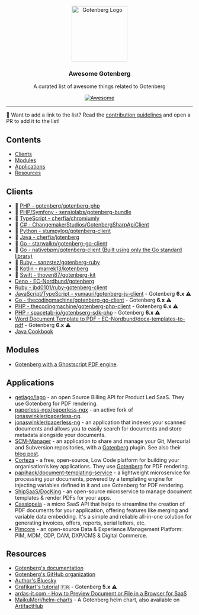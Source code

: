 <p align="center">
    <img src="https://user-images.githubusercontent.com/8983173/130364124-cb43809b-d7d5-4e19-a6c6-39547f016281.png" alt="Gotenberg Logo" width="150" height="150" />
<h3 align="center">Awesome Gotenberg</h3>
<p align="center">A curated list of awesome things related to Gotenberg</p>
<p align="center">
    <a href="https://github.com/sindresorhus/awesome">
        <img alt="Awesome" src="https://cdn.rawgit.com/sindresorhus/awesome/d7305f38d29fed78fa85652e3a63e154dd8e8829/media/badge.svg">
    </a>
</p>

---

👋 Want to add a link to the list? Read the [contribution guidelines](CONTRIBUTING.md) and open a PR to add it to the list!

## Contents

* [Clients](#clients)
* [Modules](#modules)
* [Applications](#applications)
* [Resources](#resources)

## Clients

* 🚀 [PHP - gotenberg/gotenberg-php](https://github.com/gotenberg/gotenberg-php)
* 🚀 [PHP/Symfony - sensiolabs/gotenberg-bundle](https://github.com/sensiolabs/GotenbergBundle)
* 🚀 [TypeScript - cherfia/chromiumly](https://github.com/cherfia/chromiumly)
* 🚀 [C# - ChangemakerStudios/GotenbergSharpApiClient](https://github.com/ChangemakerStudios/GotenbergSharpApiClient)
* 🚀 [Python - stumpylog/gotenberg-client](https://github.com/stumpylog/gotenberg-client)
* 🚀 [Java - cherfia/jotenberg](https://github.com/cherfia/jotenberg)
* 🚀 [Go - starwalkn/gotenberg-go-client](https://github.com/starwalkn/gotenberg-go-client)
* 🚀 [Go - nativebpm/gotenberg-client (Built using only the Go standard library)](https://github.com/nativebpm/gotenberg-client)
* 🚀 [Ruby - sanzstez/gotenberg-ruby](https://github.com/sanzstez/gotenberg-ruby)
* 🚀 [Kotlin - marrek13/kotenberg](https://github.com/marrek13/kotenberg)
* 🚀 [Swift - thoven87/gotenberg-kit](https://github.com/thoven87/gotenberg-kit)
* [Deno - EC-Nordbund/gotenberg](https://github.com/EC-Nordbund/gotenberg)
* [Ruby - jbd0101/ruby-gotenberg-client](https://github.com/jbd0101/ruby-gotenberg-client)
* [JavaScript/TypeScript - yumauri/gotenberg-js-client](https://github.com/yumauri/gotenberg-js-client) - Gotenberg **6.x** ⚠️
* [Go - thecodingmachine/gotenberg-go-client](https://github.com/thecodingmachine/gotenberg-go-client) - Gotenberg **6.x** ⚠️
* [PHP - thecodingmachine/gotenberg-php-client](https://github.com/thecodingmachine/gotenberg-php-client) - Gotenberg **6.x** ⚠️
* [PHP - spacetab-io/gotenbserg-sdk-php](https://github.com/spacetab-io/gotenberg-sdk-php) - Gotenberg **6.x** ⚠️
* [Word Document Template to PDF - EC-Nordbund/docx-templates-to-pdf](https://github.com/EC-Nordbund/docx-templates-to-pdf) - Gotenberg **6.x** ⚠️
* [Java Cookbook](https://gist.github.com/rsoika/0cae2fa63a565ec4698bce13f243118d)

## Modules

* [Gotenberg with a Ghostscript PDF engine](https://github.com/Vrex123/gotenberg-ghostscript).

## Applications

* [getlago/lago](https://github.com/getlago/lago) - an open Source Billing API for Product Led SaaS. They use Gotenberg for PDF rendering.
* [paperless-ngx/paperless-ngx](https://github.com/paperless-ngx/paperless-ngx) - an active fork of [jonaswinkler/paperless-ng](https://github.com/jonaswinkler/paperless-ng).
* [jonaswinkler/paperless-ng](https://github.com/jonaswinkler/paperless-ng) - an application that indexes your scanned documents and allows you to easily search for documents and store metadata alongside your documents.
* [SCM-Manager](https://scm-manager.org/) - an application to share and manage your Git, Mercurial and Subversion repositories, with a [Gotenberg](https://scm-manager.org/plugins/scm-gotenberg-plugin/) plugin. See also their [blog post](https://scm-manager.org/blog/posts/2021-11-17-scm-manager-2-27-0/).
* [Corteza](https://cortezaproject.org/) - a free, open-source, Low Code platform for building your organisation’s key applications. They use [Gotenberg](https://docs.cortezaproject.org/corteza-docs/2021.9/devops-guide/extension-requirements/pdf-renderer.html) for PDF rendering.
* [papihack/document-templating-service](https://github.com/PapiHack/document-templating-service) - a lightweight microservice for processing your documents, powered by a templating engine for injecting variables defined in it and use Gotenberg for PDF rendering.
* [ShipSaaS/DocKing](https://github.com/shipsaas/docking) - an open-source microservice to manage document templates & render PDFs for your apps.
* [Cassiopeia](https://www.cassiopeia-api.cloud) - a micro SaaS API that helps to streamline the creation of PDF documents for your application, offering features like merging and variable data embedding. It's a simple and reliable all-in-one solution for generating invoices, offers, reports, serial letters, etc.
* [Pimcore](https://github.com/pimcore/pimcore) - an open-source Data & Experience Management Platform: PIM, MDM, CDP, DAM, DXP/CMS & Digital Commerce.

## Resources

* [Gotenberg's documentation](https://gotenberg.dev)
* [Gotenberg's GitHub organization](https://github.com/gotenberg)
* [Author's Bluesky](https://gulnap.bsky.social)
* [Grafikart's tutorial](https://grafikart.fr/tutoriels/gotenberg-php-pdf-1157) 🇫🇷 - Gotenberg **5.x** ⚠️
* [ardas-it.com - How to Preview Document or File in a Browser for SaaS](https://ardas-it.com/how-to-preview-document-or-file-in-a-browser-for-saas)
* [MaikuMori/helm-charts](https://github.com/MaikuMori/helm-charts) - A Gotenberg helm chart, also available on [ArtifactHub](https://artifacthub.io/packages/helm/maikumori/gotenberg)
